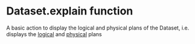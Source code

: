 # Dataset.explain function

A basic action to display the logical and physical plans of the Dataset, i.e. displays the [logical](./LogicalPlan.md) and [physical](./PhysicalPlan.md) plans

